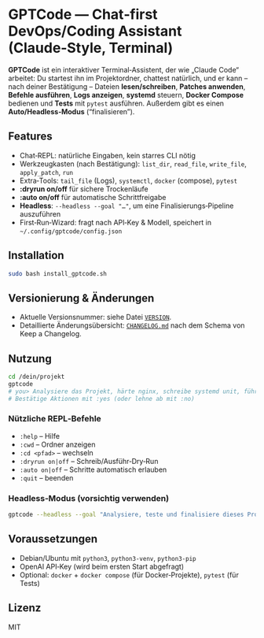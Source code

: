 # GPTCode — Chat‑first DevOps/Coding Assistant (Claude‑Style, Terminal)

**GPTCode** ist ein interaktiver Terminal‑Assistent, der wie „Claude Code“ arbeitet:
Du startest ihn im Projektordner, chattest natürlich, und er kann – nach deiner Bestätigung –
Dateien **lesen/schreiben**, **Patches anwenden**, **Befehle ausführen**, **Logs anzeigen**,
**systemd** steuern, **Docker Compose** bedienen und **Tests** mit `pytest` ausführen.
Außerdem gibt es einen **Auto/Headless‑Modus** (“finalisieren”).

## Features
- Chat‑REPL: natürliche Eingaben, kein starres CLI nötig
- Werkzeugkasten (nach Bestätigung): `list_dir`, `read_file`, `write_file`, `apply_patch`, `run`
- Extra‑Tools: `tail_file` (Logs), `systemctl`, `docker` (compose), `pytest`
- **:dryrun on/off** für sichere Trockenläufe
- **:auto on/off** für automatische Schrittfreigabe
- **Headless**: `--headless --goal "…"`, um eine Finalisierungs‑Pipeline auszuführen
- First‑Run‑Wizard: fragt nach API‑Key & Modell, speichert in `~/.config/gptcode/config.json`

## Installation
```bash
sudo bash install_gptcode.sh
```

## Versionierung & Änderungen
- Aktuelle Versionsnummer: siehe Datei [`VERSION`](./VERSION).
- Detaillierte Änderungsübersicht: [`CHANGELOG.md`](./CHANGELOG.md) nach dem Schema von Keep a Changelog.

## Nutzung
```bash
cd /dein/projekt
gptcode
# you> Analysiere das Projekt, härte nginx, schreibe systemd unit, führe Tests aus.
# Bestätige Aktionen mit :yes (oder lehne ab mit :no)
```

### Nützliche REPL‑Befehle
- `:help` – Hilfe
- `:cwd` – Ordner anzeigen
- `:cd <pfad>` – wechseln
- `:dryrun on|off` – Schreib/Ausführ‑Dry‑Run
- `:auto on|off` – Schritte automatisch erlauben
- `:quit` – beenden

### Headless‑Modus (vorsichtig verwenden)
```bash
gptcode --headless --goal "Analysiere, teste und finalisiere dieses Projekt (systemd, Nginx, Docker, PyTest)."
```

## Voraussetzungen
- Debian/Ubuntu mit `python3`, `python3-venv`, `python3-pip`
- OpenAI API‑Key (wird beim ersten Start abgefragt)
- Optional: `docker` + `docker compose` (für Docker‑Projekte), `pytest` (für Tests)

## Lizenz
MIT
